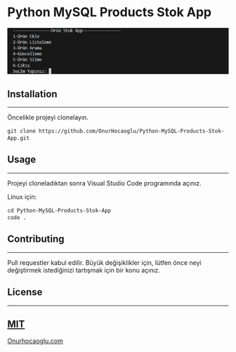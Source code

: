# Python MySQL Products Stok App

![Python-MySQL-Products-Stok-App](./products.png)

## Installation
------------------------------------------
Öncelikle projeyi clonelayın.
```
git clone https://github.com/OnurHocaoglu/Python-MySQL-Products-Stok-App.git
```
## Usage
----------------------------------------------------
Projeyi cloneladıktan sonra Visual Studio Code programında açınız.

Linux için:
```
cd Python-MySQL-Products-Stok-App
code .
```
## Contributing
----------------------------------------------------
Pull requestler kabul edilir. Büyük değişiklikler için, lütfen önce neyi değiştirmek istediğinizi tartışmak için bir konu açınız.

## License
---------------------------------------------------------
[MIT](https://choosealicense.com/licenses/mit/)
-----------------------------------------------------
[Onurhocaoglu.com](http://www.onurhocaoglu.com)